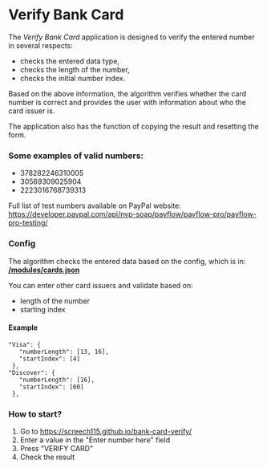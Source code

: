 # Verify Bank Card

The _Verify Bank Card_ application is designed to verify the entered number in several respects:

- checks the entered data type,
- checks the length of the number,
- checks the initial number index.

Based on the above information, the algorithm verifies whether the card number is correct and provides the user with information about who the card issuer is.

The application also has the function of copying the result and resetting the form.

### Some examples of valid numbers:

- 378282246310005
- 30569309025904
- 2223016768739313

Full list of test numbers available on PayPal website:
https://developer.paypal.com/api/nvp-soap/payflow/payflow-pro/payflow-pro-testing/

### Config

The algorithm checks the entered data based on the config, which is in:
**[/modules/cards.json](https://github.com/SCREECH115/bank-card-verify/blob/main/modules/cards.json)**

You can enter other card issuers and validate based on:

- length of the number
- starting index

#### Example

```
"Visa": {
   "numberLength": [13, 16],
   "startIndex": [4]
 },
"Discover": {
   "numberLength": [16],
   "startIndex": [60]
 },
```

### How to start?

1. Go to https://screech115.github.io/bank-card-verify/
2. Enter a value in the "Enter number here" field
3. Press "VERIFY CARD"
4. Check the result
